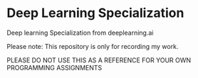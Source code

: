 # Deep Learning Specialization
 Deep learning Specialization from deeplearning.ai


Please note:
This repository is only for recording my work.

PLEASE DO NOT USE THIS AS A REFERENCE FOR YOUR OWN PROGRAMMING ASSIGNMENTS
